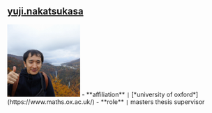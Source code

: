 ## [yuji.nakatsukasa](https://people.maths.ox.ac.uk/nakatsukasa/)
<img src="/assets/img/collaborators/yuji.jpg" alt="yuji.nakatsukasa" width="167" />
- **affiliation** <code>&#124;</code> [*university of oxford*](https://www.maths.ox.ac.uk/)
- **role** <code>&#124;</code> masters thesis supervisor